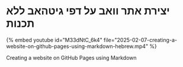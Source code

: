 # יצירת אתר וואב על דפי גיטהאב ללא תכנות


{% embed youtube id="M33dNtC_6k4" file="2025-02-07-creating-a-website-on-github-pages-using-markdown-hebrew.mp4" %}

Creating a website on GitHub Pages using Markdown
